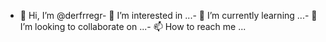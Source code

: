 - 👋 Hi, I’m @derfrregr- 👀 I’m interested in ...- 🌱 I’m currently learning ...- 💞️ I’m looking to collaborate on ...- 📫 How to reach me ...<!---derfrregr/derfrregr is a ✨ special ✨ repository because its `README.md` (this file) appears on your GitHub profile.You can click the Preview link to take a look at your changes.--->
